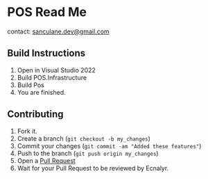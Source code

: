 POS Read Me
=============
contact: sanculane.dev@gmail.com

Build Instructions
------------------
1. Open in Visual Studio 2022
2. Build POS.Infrastructure
3. Build Pos
4. You are finished.

Contributing
------------

1. Fork it.
2. Create a branch (`git checkout -b my_changes`)
3. Commit your changes (`git commit -am "Added these features"`)
4. Push to the branch (`git push origin my_changes`)
5. Open a [Pull Request][1]
6. Wait for your Pull Request to be reviewed by Ecnalyr.


[1]: http://github.com/github/pos/pulls